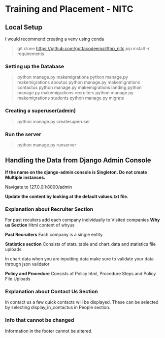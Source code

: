 # Training and Placement - NITC

## Local Setup
I would recommend creating a venv using conda
> git  clone https://github.com/gottacodeemall/tnp_nitc
> pip install -r requirements

### Setting up the Database
> python manage.py makemigrations
> python manage.py makemigrations aboutus
> python manage.py makemigrations contactus
> python manage.py makemigrations landing
>python manage.py makemigrations recruiters
>python manage.py makemigrations students
>python manage.py migrate

### Creating a superuser(admin)
> python manage.py  createsuperuser

### Run the server
> python manage.py runserver

## Handling the Data from Django Admin Console
**If the name on the django-admin console is Singleton. Do not create Multiple instances.**

Navigate to 127.0.0.1:8000/admin

**Update the content by looking at the default values.txt file.**

### Explanation about Recruiter Section

For past recuiters add each company individually to Visited companies
**Why us Section**
Html content of whyus

**Past Recruiters**
Each company is  a single entity

**Statistics section**
Consists of stats_table and chart_data and statistics file uploads.

In chart data when you are inputting data make sure to validate your data through json validator

**Policy and Procedure**
Consists of Policy html, Procedure Steps and Policy File Uploads

 ### Explanation about Contact Us Section
In contact us a few quick contacts will be displayed.
These can be selected by selecting display_in_contactus in People section.

### Info that cannot be changed
Information in the footer cannot be altered.

